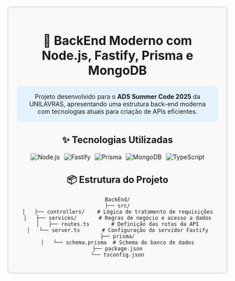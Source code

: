 <div align="center">
  <div style="border: 2px solid #ddd; border-radius: 10px; padding: 20px; max-width: 800px; margin: 0 auto; background-color: #f9f9f9;">
    
# 🚀 **BackEnd Moderno com Node.js, Fastify, Prisma e MongoDB**

<div style="background-color: #e3f2fd; padding: 15px; border-radius: 8px; margin: 15px 0;">
Projeto desenvolvido para o <strong>ADS Summer Code 2025</strong> da UNILAVRAS, apresentando uma estrutura back-end moderna com tecnologias atuais para criação de APIs eficientes.
</div>

## ✨ **Tecnologias Utilizadas**
<div style="display: flex; flex-wrap: wrap; gap: 10px; justify-content: center; margin: 15px 0;">
  <img src="https://img.shields.io/badge/Node.js-339933?style=for-the-badge&logo=nodedotjs&logoColor=white" alt="Node.js">
  <img src="https://img.shields.io/badge/Fastify-000000?style=for-the-badge&logo=fastify&logoColor=white" alt="Fastify">
  <img src="https://img.shields.io/badge/Prisma-2D3748?style=for-the-badge&logo=prisma&logoColor=white" alt="Prisma">
  <img src="https://img.shields.io/badge/MongoDB-47A248?style=for-the-badge&logo=mongodb&logoColor=white" alt="MongoDB">
  <img src="https://img.shields.io/badge/TypeScript-3178C6?style=for-the-badge&logo=typescript&logoColor=white" alt="TypeScript">
</div>

## 📦 **Estrutura do Projeto**

    BackEnd/
    ├── src/
    │   ├── controllers/    # Lógica de tratamento de requisições
    │   ├── services/       # Regras de negócio e acesso a dados
    │   ├── routes.ts       # Definição das rotas da API
    │   └── server.ts       # Configuração do servidor Fastify
    ├── prisma/
    │   └── schema.prisma  # Schema do banco de dados
    ├── package.json
    └── tsconfig.json
